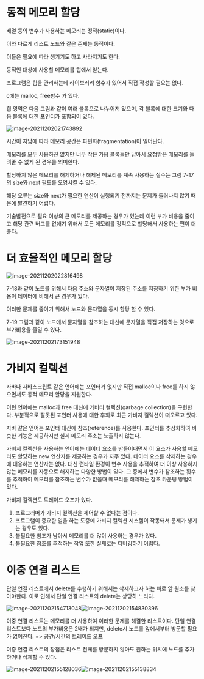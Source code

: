 # 동적 메모리 할당

배열 등의 변수가 사용하는 메모리는 정적(static)이다.

이와 다르게 리스트 노드와 같은 존재는 동적이다.

이들은 필요에 따라 생기기도 하고 사라지기도 한다.

동적인 대상에 사용할 메모리를 힙에서 얻는다.



프로그램은 힙을 관리하는데 라이브러리 함수가 있어서 직접 작성할 필요는 없다.

c에는 malloc, free함수 가 있다.

힙 영역은 다음 그림과 같이 여러 블록으로 나누어져 있으며, 각 블록에 대한 크기와 다음 블록에 대한 포인터가 포함되어 있다.

![image-20211202021743892](https://raw.githubusercontent.com/yujin-kim-92/typora-image/main/img/image-20211202021743892.png)

시간이 지남에 따라 메모리 공간은 파편화(fragmentation)이 일어난다.

메모리를 모두 사용하진 않지만 너무 작은 가용 블록들만 남아서 요청받은 메모리를 돌려줄 수 없게 된 경우를 의미한다.

할당하지 않은 메모리를 해제하거나 해제된 메모리를 계속 사용하는 실수는 그림 7-17의 size와 next 필드를 오염시킬 수 있다. 

해당 오류는 size와 next가 필요한 연산이 실행되기 전까지는 문제가 들러나지 않기 때문에 발견하기 어렵다.

기술발전으로 필요 이상의 큰 메모리를 제공하는 경우가 있는데 이런 부가 비용을 줄이고 해당 관련 버그를 없애기 위해서 모든 메모리를 정적으로 할당해서 사용하는 편이 더 좋다.

# 더 효율적인 메모리 할당

![image-20211202022816498](https://raw.githubusercontent.com/yujin-kim-92/typora-image/main/img/image-20211202022816498.png)

7-18과 같이 노드를 위해서 다음 주소와 문자열이 저장된 주소를 저장하기 위한 부가 비용이 데이터에 비해서 큰 경우가 있다.

이러한 문제를 줄이기 위해서 노드와 문자열을 동시 할당 할 수 있다.

7-19 그림과 같이 노드에서 문자열을 참조하는 대신에 문자열을 직접 저장하는 것으로 부가비용을 줄일 수 있다.

![image-20211202173151948](https://raw.githubusercontent.com/yujin-kim-92/typora-image/main/img/image-20211202173151948.png)

# 가비지 컬렉션

자바나 자바스크립트 같은 언어에는 포인터가 없지만 직접 malloc이나 free를 하지 않으면서도 동적 메모리 할당을 지원한다.

이런 언어에는 malloc과 free 대신에 가비티 컬렉션(garbage collection)을 구현한다. 부분적으로 잘못된 포인터 사용에 대한 후회로 최근 가비지 컬렉션이 떠오르고 있다.

자바 같은 언어는 포인터 대신에 참조(reference)를 사용한다. 포인터를 추상화하여 비슷한 기능은 제공하지만 실제 메모리 주소는 노출하지 않는다.

가비지 컬렉션을 사용하는 언어에는 데이터 요소를 만들어내면서 이 요소가 사용할 메모리도 할당하는  new 연산자를 제공하는 경우가 자주 있다. 데이터 요소를 삭제하는 경우에 대응하는 연산자는 없다. 대신 런타임 환경이 변수 사용을 추적하여 더 이상 사용하지 않는 메모리를 자동으로 해지하는 다양한 방법이 있다. 그 중에서 변수가 참조하는 횟수를 추적하여 메모리를 참조하는 변수가 없을때 메모리를 해제하는 참조 카운팅 방법이 있다.

가비지 컬렉션도 트레이드 오프가 있다.

1.  프로그래머가 가비지 컬렉션을 제어할 수 없다는 점이다.
2.  프로그램이 중요한 일을 하는 도중에 가비지 컬렉션 시스템이 작동돼서 문제가 생기는 경우도 있다. 
3.  불필요한 참조가 남아서 메모리를 더 많이 사용하는 경우가 있다.
4.  불필요한 참조를 추적하는 작업 또한 실제로는 디버깅하기 어렵다.



# 이중 연결 리스트

단일 연결 리스트에서 delete를 수행하기 위해서는 삭제하고자 하는 바로 앞 원소를 찾아야한다. 이로 인해서 단일 연결 리스트의 delete는 상당히 느리다.

![image-20211202154713048](https://raw.githubusercontent.com/yujin-kim-92/typora-image/main/img/image-20211202154713048.png)![image-20211202154830396](https://raw.githubusercontent.com/yujin-kim-92/typora-image/main/img/image-20211202154830396.png)

이중 연결 리스트는 메모리를 더 사용하여 이러한 문제를 해결한 리스트이다. 단일 연결 리스트보다 노드의 부가비용은 2배가 되지만, delete시 노드를 앞에서부터 방문할 필요가 없어진다. => 공간/시간의 트레이드 오프

이중 연결 리스트의 장점은 리스트 전체를 방문하지 않아도 원하는 위치에 노드를 추가하거나 삭제할 수 있다.

![image-20211202155128036](https://raw.githubusercontent.com/yujin-kim-92/typora-image/main/img/image-20211202155128036.png)![image-20211202155138834](https://raw.githubusercontent.com/yujin-kim-92/typora-image/main/img/image-20211202155138834.png)

